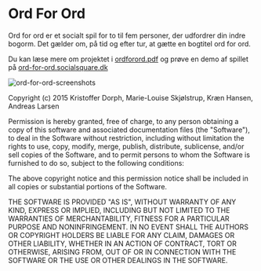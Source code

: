 # Ord For Ord

Ord for ord er et socialt spil for to til fem personer, der udfordrer din indre bogorm. Det gælder om, på tid og efter tur, at gætte en bogtitel ord for ord.

Du kan læse mere om projektet i [ordforord.pdf](https://github.com/Socialsquare/ord-for-ord/raw/master/Project%20Resources/OrdForOrd.pdf) og prøve en demo af spillet på [ord-for-ord.socialsquare.dk](http://ord-for-ord.socialsquare.dk/)

![ord-for-ord-screenshots](https://github.com/Socialsquare/ord-for-ord/raw/master/Project%20Resources/OrdForOrdGithub.png)


Copyright (c) 2015 Kristoffer Dorph, Marie-Louise Skjølstrup, Kræn Hansen,
Andreas Larsen



Permission is hereby granted, free of charge, to any person obtaining a copy
of this software and associated documentation files (the "Software"), to deal
in the Software without restriction, including without limitation the rights
to use, copy, modify, merge, publish, distribute, sublicense, and/or sell
copies of the Software, and to permit persons to whom the Software is
furnished to do so, subject to the following conditions:



The above copyright notice and this permission notice shall be included in
all copies or substantial portions of the Software.



THE SOFTWARE IS PROVIDED "AS IS", WITHOUT WARRANTY OF ANY KIND, EXPRESS OR
IMPLIED, INCLUDING BUT NOT LIMITED TO THE WARRANTIES OF MERCHANTABILITY,
FITNESS FOR A PARTICULAR PURPOSE AND NONINFRINGEMENT.  IN NO EVENT SHALL THE
AUTHORS OR COPYRIGHT HOLDERS BE LIABLE FOR ANY CLAIM, DAMAGES OR OTHER
LIABILITY, WHETHER IN AN ACTION OF CONTRACT, TORT OR OTHERWISE, ARISING FROM,
OUT OF OR IN CONNECTION WITH THE SOFTWARE OR THE USE OR OTHER DEALINGS IN
THE SOFTWARE.
